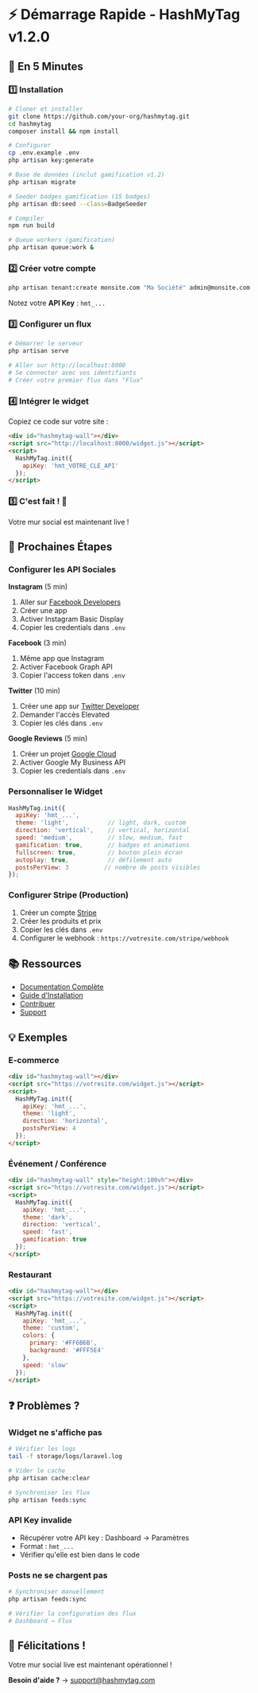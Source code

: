 # ⚡ Démarrage Rapide - HashMyTag v1.2.0

## 🎯 En 5 Minutes

### 1️⃣ Installation

```bash
# Cloner et installer
git clone https://github.com/your-org/hashmytag.git
cd hashmytag
composer install && npm install

# Configurer
cp .env.example .env
php artisan key:generate

# Base de données (inclut gamification v1.2)
php artisan migrate

# Seeder badges gamification (15 badges)
php artisan db:seed --class=BadgeSeeder

# Compiler
npm run build

# Queue workers (gamification)
php artisan queue:work &
```

### 2️⃣ Créer votre compte

```bash
php artisan tenant:create monsite.com "Ma Société" admin@monsite.com
```

Notez votre **API Key** : `hmt_...`

### 3️⃣ Configurer un flux

```bash
# Démarrer le serveur
php artisan serve

# Aller sur http://localhost:8000
# Se connecter avec vos identifiants
# Créer votre premier flux dans "Flux"
```

### 4️⃣ Intégrer le widget

Copiez ce code sur votre site :

```html
<div id="hashmytag-wall"></div>
<script src="http://localhost:8000/widget.js"></script>
<script>
  HashMyTag.init({
    apiKey: 'hmt_VOTRE_CLE_API'
  });
</script>
```

### 5️⃣ C'est fait ! 🎉

Votre mur social est maintenant live !

## 🚀 Prochaines Étapes

### Configurer les API Sociales

**Instagram** (5 min)
1. Aller sur [Facebook Developers](https://developers.facebook.com)
2. Créer une app
3. Activer Instagram Basic Display
4. Copier les credentials dans `.env`

**Facebook** (3 min)
1. Même app que Instagram
2. Activer Facebook Graph API
3. Copier l'access token dans `.env`

**Twitter** (10 min)
1. Créer une app sur [Twitter Developer](https://developer.twitter.com)
2. Demander l'accès Elevated
3. Copier les clés dans `.env`

**Google Reviews** (5 min)
1. Créer un projet [Google Cloud](https://console.cloud.google.com)
2. Activer Google My Business API
3. Copier les credentials dans `.env`

### Personnaliser le Widget

```javascript
HashMyTag.init({
  apiKey: 'hmt_...',
  theme: 'light',           // light, dark, custom
  direction: 'vertical',    // vertical, horizontal
  speed: 'medium',          // slow, medium, fast
  gamification: true,       // badges et animations
  fullscreen: true,         // bouton plein écran
  autoplay: true,           // défilement auto
  postsPerView: 3          // nombre de posts visibles
});
```

### Configurer Stripe (Production)

1. Créer un compte [Stripe](https://stripe.com)
2. Créer les produits et prix
3. Copier les clés dans `.env`
4. Configurer le webhook : `https://votresite.com/stripe/webhook`

## 📚 Ressources

- [Documentation Complète](DOCUMENTATION.md)
- [Guide d'Installation](INSTALLATION.md)
- [Contribuer](CONTRIBUTING.md)
- [Support](mailto:support@hashmytag.com)

## 💡 Exemples

### E-commerce
```html
<div id="hashmytag-wall"></div>
<script src="https://votresite.com/widget.js"></script>
<script>
  HashMyTag.init({
    apiKey: 'hmt_...',
    theme: 'light',
    direction: 'horizontal',
    postsPerView: 4
  });
</script>
```

### Événement / Conférence
```html
<div id="hashmytag-wall" style="height:100vh"></div>
<script src="https://votresite.com/widget.js"></script>
<script>
  HashMyTag.init({
    apiKey: 'hmt_...',
    theme: 'dark',
    direction: 'vertical',
    speed: 'fast',
    gamification: true
  });
</script>
```

### Restaurant
```html
<div id="hashmytag-wall"></div>
<script src="https://votresite.com/widget.js"></script>
<script>
  HashMyTag.init({
    apiKey: 'hmt_...',
    theme: 'custom',
    colors: {
      primary: '#FF6B6B',
      background: '#FFF5E4'
    },
    speed: 'slow'
  });
</script>
```

## ❓ Problèmes ?

### Widget ne s'affiche pas

```bash
# Vérifier les logs
tail -f storage/logs/laravel.log

# Vider le cache
php artisan cache:clear

# Synchroniser les flux
php artisan feeds:sync
```

### API Key invalide

- Récupérer votre API key : Dashboard → Paramètres
- Format : `hmt_...`
- Vérifier qu'elle est bien dans le code

### Posts ne se chargent pas

```bash
# Synchroniser manuellement
php artisan feeds:sync

# Vérifier la configuration des flux
# Dashboard → Flux
```

## 🎉 Félicitations !

Votre mur social live est maintenant opérationnel !

**Besoin d'aide ?** → support@hashmytag.com

